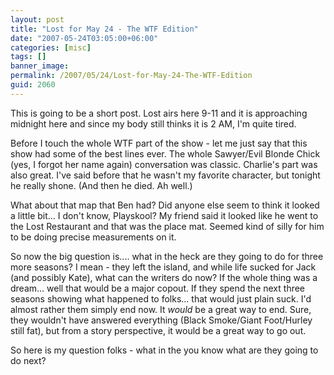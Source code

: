 ```yaml
---
layout: post
title: "Lost for May 24 - The WTF Edition"
date: "2007-05-24T03:05:00+06:00"
categories: [misc]
tags: []
banner_image: 
permalink: /2007/05/24/Lost-for-May-24-The-WTF-Edition
guid: 2060
---
```


This is going to be a short post. Lost airs here 9-11 and it is approaching midnight here and since my body still thinks it is 2 AM, I'm quite tired. 

Before I touch the whole WTF part of the show - let me just say that this show had some of the best lines ever. The whole Sawyer/Evil Blonde Chick (yes, I forgot her name again) conversation was classic. Charlie's part was also great. I've said before that he wasn't my favorite character, but tonight he really shone. (And then he died. Ah well.)

What about that map that Ben had? Did anyone else seem to think it looked a little bit... I don't know, Playskool? My friend said it looked like he went to the Lost Restaurant and that was the place mat. Seemed kind of silly for him to be doing precise measurements on it.

So now the big question is.... what in the heck are they going to do for three more seasons? I mean - they left the island, and while life sucked for Jack (and possibly Kate), what can the writers do now? If the whole thing was a dream... well that would be a major copout. If they spend the next three seasons showing what happened to folks... that would just plain suck. I'd almost rather them simply end now. It <i>would</i> be a great way to end. Sure, they wouldn't have answered everything (Black Smoke/Giant Foot/Hurley still fat), but from a story perspective, it would be a great way to go out.

So here is my question folks - what in the you know what are they going to do next?